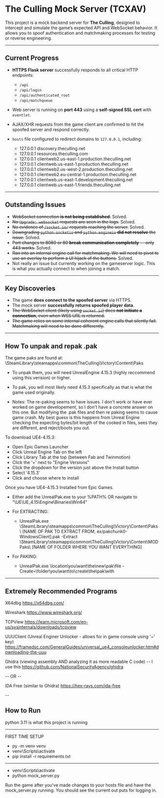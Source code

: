 # The Culling Mock Server (TCXAV)

This project is a mock backend server for **The Culling**, designed to intercept and simulate the game’s expected API and WebSocket behavior. It allows you to spoof authentication and matchmaking processes for testing or reverse engineering.

---

## Current Progress

- **HTTPS Flask server** successfully responds to all critical HTTP endpoints:
  - `/api`
  - `/api/login`
  - `/api/authenticated_root`
  - `/api/matchqueue`
- Web server is running on **port 443** using a **self-signed SSL cert** with `eventlet`.
- AJAX/XHR requests from the game client are confirmed to hit the spoofed server and respond correctly.
- `hosts` file configured to redirect domains to `127.0.0.1`, including:

    - 127.0.0.1 discovery.theculling.net
    - 127.0.0.1 resources.theculling.com
    - 127.0.0.1 clientweb2.us-east-1.production.theculling.net
    - 127.0.0.1 clientweb.us-east-1.production.theculling.net
    - 127.0.0.1 clientweb2.us-west-2.production.theculling.net
    - 127.0.0.1 clientweb2.eu-central-1.production.theculling.net
    - 127.0.0.1 clientweb.us-east-1.development.theculling.net
    - 127.0.0.1 clientweb.us-east-1.friends.theculling.net

---

## Outstanding Issues

- ~~WebSocket connection **is not being established**.~~ Solved.
- ~~No `Upgrade: websocket` requests are seen in the logs.~~ Solved.
- ~~No evidence of `/socket.io/` requests reaching the server.~~ Solved.
- ~~Downgrading `python-socketio` and `python-engineio` **did not resolve** the issue.~~ Solved.
- ~~Port changes to 8080 or 80 **break communication completely** — only 443 works.~~ Solved.
- ~~Ran into an internal engine call for matchmaking. We will need to pivot to use an overlay to perform a UI hijack of the buttons.~~ Solved.
- Not really an issue but currently working on the gameserver logic. This is what you actually connect to when joining a match.

---

## Key Discoveries

- The game **does connect to the spoofed server** via HTTPS.
- The mock server **successfully returns spoofed player data**.
- ~~The WebSocket client (likely using `socket.io`) does **not initiate a connection**, even when WSS URL is returned.~~
- ~~The game relies on some internal coherent engine calls that silently fail. Matchmaking will need to be done differently.~~
---

## How To unpak and repak .pak

The game paks are found at:
\SteamLibrary\steamapps\common\TheCulling\Victory\Content\Paks

- To unpak them, you will need UnrealEngine 4.15.3 (highly reccommend using this verision) or higher.
- To pak, you will most likely need 4.15.3 specifically as that is what the game used originally.

- Notes: The re-paking seems to have issues. I don't work or have ever worked on game developement, so I don't
have a concrete answer on this one. But modifying the .pak files and then re paking seems to cause game crash. 
My best guess is this happens from Unreal Engine checking the expecting bytes/bit length of the cooked in files, 
sees they are different, and reject/boots you out. 

To download UE4-4.15.3:

- Open Epic Games Launcher
- Click Unreal Engine Tab on the left
- Click Library Tab at the top (between Fab and Twinmotion)
- Click the '+' next to "Engine Versions" 
- Click the dropdown for the version just above the Install button
- Select '4.15.3'
- Click and choose where to install


Once you have UE4-4.15.3 Installed from Epic Games.
- Either add the UnrealPak.exe to your %PATH% OR navigate to "\UE\UE_4.15\Engine\Binaries\Win64"
- For EXTRACTING: 
    - UnrealPak.exe \SteamLibrary\steamapps\common\TheCulling\Victory\Content\Paks\ [NAME OF PAK TO EXTRACT FROM, ex/pakchunk0-WindowsClient].pak -Extract \SteamLibrary\steamapps\common\TheCulling\Victory\Content\MODPaks\ [NAME OF FOLDER WHERE YOU WANT EVERYTHING]

- For PAKING:
    - UnrealPak.exe \location\you\want\the\new\pak\file -Create=\folder\you\want\to\create\the\pak\with
 
---

## Extremely Recommended Programs

X64dbg
https://x64dbg.com/

Wireshark
https://www.wireshark.org/

TCPView
https://learn.microsoft.com/en-us/sysinternals/downloads/tcpview

UUUClient (Unreal Enginer Unlocker - allows for in game console using '~' key)
https://framedsc.com/GeneralGuides/universal_ue4_consoleunlocker.htm#downloading-the-uuu

Ghidra (viewing assembly AND analyzing it as more readable C code) -- I use this
https://github.com/NationalSecurityAgency/ghidra

-- OR --

IDA Free (similar to Ghidra)
https://hex-rays.com/ida-free

--


## How to Run

python 3.11 is what this project is running


---
FIRST TIME SETUP

- py -m venv venv
- venv\Scripts\activate
- pip install -r requirements.txt

---


- venv\Scripts\activate
- python mock_server.py


Run the game after you've made changes to your hosts file and have the mock_server.py running. You should see the current out puts for logging in.
